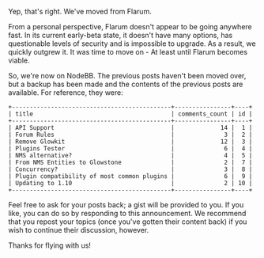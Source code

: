 Yep, that's right. We've moved from Flarum.

From a personal perspective, Flarum doesn't appear to be going anywhere fast. In its current early-beta state, it doesn't have many options, has questionable levels of security and is impossible to upgrade. As a result, we quickly outgrew it. It was time to move on - At least until Flarum becomes viable.

So, we're now on NodeBB. The previous posts haven't been moved over, but a backup has been made and the contents of the previous posts are available. For reference, they were:

```
+---------------------------------------------+----------------+----+
| title                                       | comments_count | id |
+---------------------------------------------+----------------+----+
| API Support                                 |             14 |  1 |
| Forum Rules                                 |              3 |  2 |
| Remove Glowkit                              |             12 |  3 |
| Plugins Tester                              |              6 |  4 |
| NMS alternative?                            |              4 |  5 |
| From NMS Entities to Glowstone              |              2 |  7 |
| Concurrency?                                |              3 |  8 |
| Plugin compatibility of most common plugins |              6 |  9 |
| Updating to 1.10                            |              2 | 10 |
+---------------------------------------------+----------------+----+
```

Feel free to ask for your posts back; a gist will be provided to you. If you like, you can do so by responding to this announcement. We recommend that you repost your topics (once you've gotten their content back) if you wish to continue their discussion, however.

Thanks for flying with us!